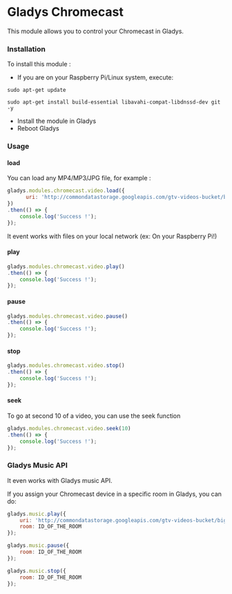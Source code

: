Gladys Chromecast
=======================

This module allows you to control your Chromecast in Gladys.

### Installation

To install this module :


- If you are on your Raspberry Pi/Linux system, execute:

```
sudo apt-get update
```

```
sudo apt-get install build-essential libavahi-compat-libdnssd-dev git -y
```

- Install the module in Gladys 
- Reboot Gladys 


### Usage

#### load

You can load any MP4/MP3/JPG file, for example : 

```javascript
gladys.modules.chromecast.video.load({
      uri: 'http://commondatastorage.googleapis.com/gtv-videos-bucket/big_buck_bunny_1080p.mp4'
})
.then(() => {
    console.log('Success !');
});
```

It event works with files on your local network (ex: On your Raspberry Pi!)

#### play

```javascript
gladys.modules.chromecast.video.play()
.then(() => {
    console.log('Success !');
});
```

#### pause

```javascript
gladys.modules.chromecast.video.pause()
.then(() => {
    console.log('Success !');
});
```

#### stop

```javascript
gladys.modules.chromecast.video.stop()
.then(() => {
    console.log('Success !');
});
```

#### seek

To go at second 10 of a video, you can use the seek function

```javascript
gladys.modules.chromecast.video.seek(10)
.then(() => {
    console.log('Success !');
});
```

### Gladys Music API

It even works with Gladys music API.

If you assign your Chromecast device in a specific room in Gladys, you can do:

```javascript
gladys.music.play({
    uri: 'http://commondatastorage.googleapis.com/gtv-videos-bucket/big_buck_bunny_1080p.mp4',
    room: ID_OF_THE_ROOM
});
```

```javascript
gladys.music.pause({ 
    room: ID_OF_THE_ROOM
});
```

```javascript
gladys.music.stop({ 
    room: ID_OF_THE_ROOM
});
```